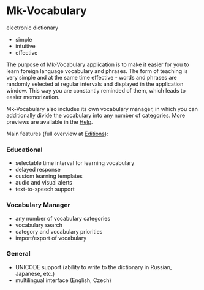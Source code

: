 # Mk-Vocabulary
electronic dictionary

* simple
* intuitive
* effective

The purpose of Mk-Vocabulary application is to make it easier for you to learn foreign language vocabulary and phrases. The form of teaching is very simple and at the same time effective - words and phrases are randomly selected at regular intervals and displayed in the application window. This way you are constantly reminded of them, which leads to easier memorization.

Mk-Vocabulary also includes its own vocabulary manager, in which you can additionally divide the vocabulary into any number of categories. More previews are available in the [Help](https://github.com/martink-devel/mk-vocabulary/wiki/Help).

Main features
(full overview at [Editions](https://github.com/martink-devel/mk-vocabulary/wiki/Editions)):

### Educational

* selectable time interval for learning vocabulary
* delayed response
* custom learning templates
* audio and visual alerts
* text-to-speech support

### Vocabulary Manager

* any number of vocabulary categories
* vocabulary search
* category and vocabulary priorities
* import/export of vocabulary

### General

* UNICODE support (ability to write to the dictionary in Russian, Japanese, etc.)
* multilingual interface (English, Czech)
